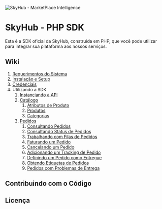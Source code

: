 ![SkyHub - MarketPlace Intelligence](https://github.com/tiagosampaio/skyhub-php/raw/master/doc/images/logo.png)

# SkyHub - PHP SDK

Esta é a SDK oficial da SkyHub, construída em PHP, que você pode utilizar para integrar sua plataforma aos nossos serviços.

## Wiki
1. [Requerimentos do Sistema](doc/SYSTEM_REQUIREMENTS.md) 
2. [Instalação e Setup](doc/INSTALLATION.md)
3. [Credenciais](doc/CREDENTIALS.md)
4. Utilizando a SDK
    1. [Instanciando a API](doc/usage/API.md)
    2. [Catálogo]()
        1. [Atributos de Produto]()
        2. [Produtos]()
        3. [Categorias]()
    3. [Pedidos]()
        1. [Consultando Pedidos]()
        2. [Consultando Status de Pedidos]()
        3. [Trabalhando com Filas de Pedidos]()
        4. [Faturando um Pedido]()
        5. [Cancelando um Pedido]()
        6. [Adicionando um Tracking de Pedido]()
        7. [Definindo um Pedido como Entregue]()
        8. [Obtendo Etiquetas de Pedidos]()
        9. [Pedidos com Problemas de Entrega]()
     
## Contribuindo com o Código

## Licença
